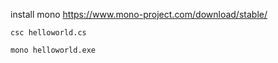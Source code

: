 install mono https://www.mono-project.com/download/stable/

``csc helloworld.cs``

``mono helloworld.exe``
